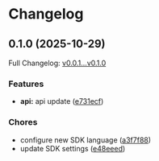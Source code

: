 # Changelog

## 0.1.0 (2025-10-29)

Full Changelog: [v0.0.1...v0.1.0](https://github.com/ArcadeAI/arcade-dotnet/compare/v0.0.1...v0.1.0)

### Features

* **api:** api update ([e731ecf](https://github.com/ArcadeAI/arcade-dotnet/commit/e731ecf0945af45989f03aa3cb73a557562974b8))


### Chores

* configure new SDK language ([a3f7f88](https://github.com/ArcadeAI/arcade-dotnet/commit/a3f7f8840bf0a4f27a93ca34ffb6d41d012f1b22))
* update SDK settings ([e48eeed](https://github.com/ArcadeAI/arcade-dotnet/commit/e48eeede2c39ba869c37e5bb47ade19fba268a62))

